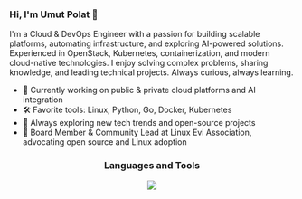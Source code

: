 ### Hi, I'm Umut Polat 👋

I'm a Cloud & DevOps Engineer with a passion for building scalable platforms, automating infrastructure, and exploring AI-powered solutions. Experienced in OpenStack, Kubernetes, containerization, and modern cloud-native technologies. I enjoy solving complex problems, sharing knowledge, and leading technical projects. Always curious, always learning.

- 🔭 Currently working on public & private cloud platforms and AI integration
- 🛠️ Favorite tools: Linux, Python, Go, Docker, Kubernetes
- 📖 Always exploring new tech trends and open-source projects
- 👥 Board Member & Community Lead at Linux Evi Association, advocating open source and Linux adoption



<h3 align="center">Languages and Tools</h3>
<p align="center">
    <img src="https://skillicons.dev/icons?i=linux,linux,linux,linux,linux,linux&perline=14" />
 </p>


 

